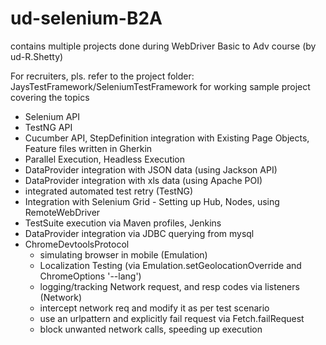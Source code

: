 # ud-selenium-B2A
contains multiple projects done during WebDriver Basic to Adv course (by ud-R.Shetty)

For recruiters, pls. refer to the project folder: JaysTestFramework/SeleniumTestFramework for working sample project covering the topics 
- Selenium API
- TestNG API
- Cucumber API, StepDefinition integration with Existing Page Objects, Feature files written in Gherkin
- Parallel Execution, Headless Execution
- DataProvider integration with JSON data (using Jackson API)
- DataProvider integration with xls data (using Apache POI)
- integrated automated test retry (TestNG)
- Integration with Selenium Grid - Setting up Hub, Nodes, using RemoteWebDriver
- TestSuite execution via Maven profiles, Jenkins
- DataProvider integration via JDBC querying from mysql
- ChromeDevtoolsProtocol
  - simulating browser in mobile (Emulation)
  - Localization Testing (via Emulation.setGeolocationOverride and ChromeOptions '--lang')
  - logging/tracking Network request, and resp codes via listeners (Network)
  - intercept network req and modify it as per test scenario
  - use an urlpattern and explicitly fail request via Fetch.failRequest
  - block unwanted network calls, speeding up execution
